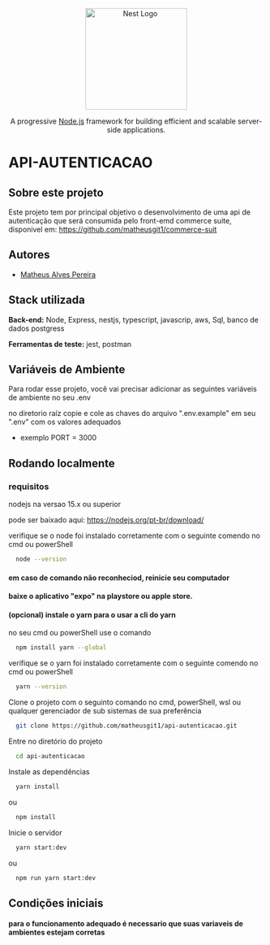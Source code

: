<p align="center">
  <a href="http://nestjs.com/" target="blank"><img src="https://nestjs.com/img/logo-small.svg" width="200" alt="Nest Logo" /></a>
</p>

[circleci-image]: https://img.shields.io/circleci/build/github/nestjs/nest/master?token=abc123def456
[circleci-url]: https://circleci.com/gh/nestjs/nest

  <p align="center">A progressive <a href="http://nodejs.org" target="_blank">Node.js</a> framework for building efficient and scalable server-side applications.</p>
   
   
# API-AUTENTICACAO

## Sobre este projeto

Este projeto tem por principal objetivo o desenvolvimento de uma api de autenticação que será consumida pelo front-emd commerce suite, disponivel em: https://github.com/matheusgit1/commerce-suit


## Autores

- [Matheus Alves Pereira](https://www.linkedin.com/in/matheus-alves-pereira-4b3781222/)

## Stack utilizada


**Back-end:**
Node,
Express,
nestjs,
typescript,
javascrip,
aws,
Sql,
banco de dados postgress

**Ferramentas de teste:**
jest, postman




## Variáveis de Ambiente

Para rodar esse projeto, você vai precisar adicionar as seguintes variáveis de ambiente no seu .env

no diretorio raíz copie e cole as chaves do arquivo ".env.example" em seu ".env" com os valores adequados

- exemplo
PORT = 3000



## Rodando localmente

### requisitos

nodejs na versao 15.x ou superior

pode ser baixado aqui: https://nodejs.org/pt-br/download/

verifique se o node foi instalado corretamente com o seguinte comendo no cmd ou powerShell

```bash
  node --version
```
#### em caso de comando não reconheciod, reinicie seu computador

#### baixe o aplicativo "expo" na playstore ou apple store.


####  (opcional) instale o yarn para o usar a cli do yarn
no seu cmd ou powerShell use o comando


```bash
  npm install yarn --global
```
verifique se o yarn foi instalado corretamente com o seguinte comendo no cmd ou powerShell

```bash
  yarn --version
```

Clone o projeto com o  seguinto comando no cmd, powerShell, wsl ou qualquer gerenciador
de sub sistemas de sua preferência


```bash
  git clone https://github.com/matheusgit1/api-autenticacao.git
```

Entre no diretório do projeto

```bash
  cd api-autenticacao
```

Instale as dependências

```bash
  yarn install
```

ou

```bash
  npm install
```

Inicie o servidor

```bash
  yarn start:dev
```
ou

```bash
  npm run yarn start:dev
```

## Condições iniciais

#### para o funcionamento adequado é necessario que suas variaveis de ambientes estejam corretas
